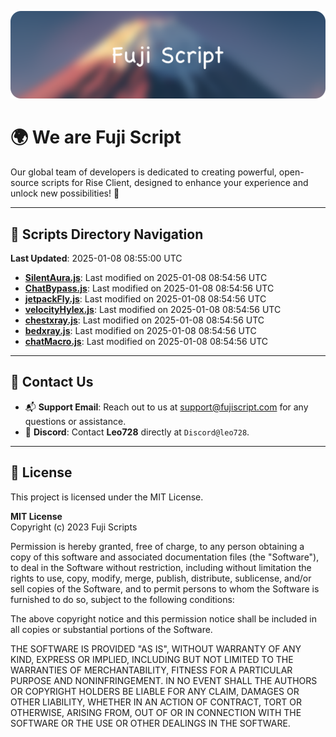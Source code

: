![Banner](.github/b.webp)

# 🌍 **We are Fuji Script**

Our global team of developers is dedicated to creating powerful, open-source scripts for Rise Client, designed to enhance your experience and unlock new possibilities! 🌟

---
<!-- SCRIPTS_NAVIGATION_START -->
## 📂 **Scripts Directory Navigation**

**Last Updated**: 2025-01-08 08:55:00 UTC

- **[SilentAura.js](scripts/SilentAura.js)**: Last modified on 2025-01-08 08:54:56 UTC
- **[ChatBypass.js](scripts/ChatBypass.js)**: Last modified on 2025-01-08 08:54:56 UTC
- **[jetpackFly.js](scripts/jetpackFly.js)**: Last modified on 2025-01-08 08:54:56 UTC
- **[velocityHylex.js](scripts/velocityHylex.js)**: Last modified on 2025-01-08 08:54:56 UTC
- **[chestxray.js](scripts/chestxray.js)**: Last modified on 2025-01-08 08:54:56 UTC
- **[bedxray.js](scripts/bedxray.js)**: Last modified on 2025-01-08 08:54:56 UTC
- **[chatMacro.js](scripts/chatMacro.js)**: Last modified on 2025-01-08 08:54:56 UTC

<!-- SCRIPTS_NAVIGATION_END -->

---

## 💬 **Contact Us**  
- 📬 **Support Email**: Reach out to us at [support@fujiscript.com](mailto:support@fujiscript.com) for any questions or assistance.  
- 💬 **Discord**: Contact **Leo728** directly at `Discord@leo728`.

---

## 📜 **License**

This project is licensed under the MIT License.  

**MIT License**  
Copyright (c) 2023 Fuji Scripts  

Permission is hereby granted, free of charge, to any person obtaining a copy of this software and associated documentation files (the "Software"), to deal in the Software without restriction, including without limitation the rights to use, copy, modify, merge, publish, distribute, sublicense, and/or sell copies of the Software, and to permit persons to whom the Software is furnished to do so, subject to the following conditions:  

The above copyright notice and this permission notice shall be included in all copies or substantial portions of the Software.  

THE SOFTWARE IS PROVIDED "AS IS", WITHOUT WARRANTY OF ANY KIND, EXPRESS OR IMPLIED, INCLUDING BUT NOT LIMITED TO THE WARRANTIES OF MERCHANTABILITY, FITNESS FOR A PARTICULAR PURPOSE AND NONINFRINGEMENT. IN NO EVENT SHALL THE AUTHORS OR COPYRIGHT HOLDERS BE LIABLE FOR ANY CLAIM, DAMAGES OR OTHER LIABILITY, WHETHER IN AN ACTION OF CONTRACT, TORT OR OTHERWISE, ARISING FROM, OUT OF OR IN CONNECTION WITH THE SOFTWARE OR THE USE OR OTHER DEALINGS IN THE SOFTWARE.  
